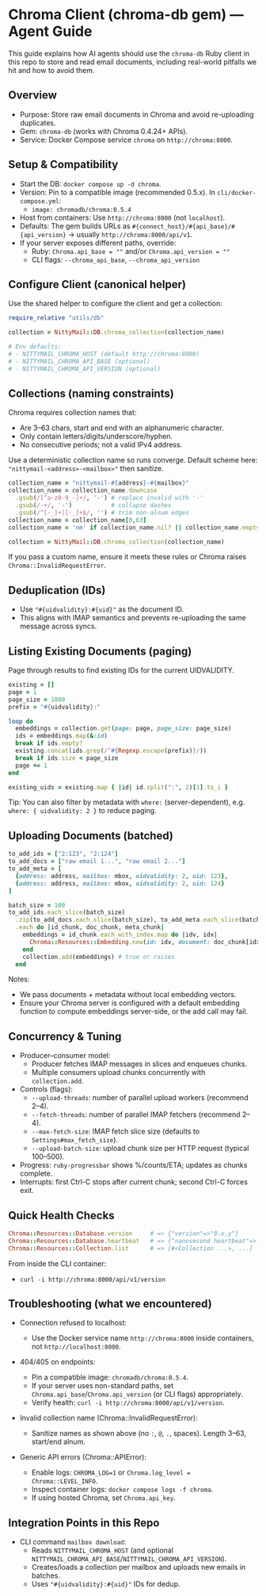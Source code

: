 # Chroma Client (chroma-db gem) — Agent Guide

This guide explains how AI agents should use the `chroma-db` Ruby client in this repo to store and read email documents, including real-world pitfalls we hit and how to avoid them.

## Overview

- Purpose: Store raw email documents in Chroma and avoid re-uploading duplicates.
- Gem: `chroma-db` (works with Chroma 0.4.24+ APIs).
- Service: Docker Compose service `chroma` on `http://chroma:8000`.

## Setup & Compatibility

- Start the DB: `docker compose up -d chroma`.
- Version: Pin to a compatible image (recommended 0.5.x). In `cli/docker-compose.yml`:
  - `image: chromadb/chroma:0.5.4`
- Host from containers: Use `http://chroma:8000` (not `localhost`).
- Defaults: The gem builds URLs as `#{connect_host}/#{api_base}/#{api_version}` → usually `http://chroma:8000/api/v1`.
- If your server exposes different paths, override:
  - Ruby: `Chroma.api_base = ""` and/or `Chroma.api_version = ""`
  - CLI flags: `--chroma_api_base`, `--chroma_api_version`

## Configure Client (canonical helper)

Use the shared helper to configure the client and get a collection:

```ruby
require_relative "utils/db"

collection = NittyMail::DB.chroma_collection(collection_name)

# Env defaults:
# - NITTYMAIL_CHROMA_HOST (default http://chroma:8000)
# - NITTYMAIL_CHROMA_API_BASE (optional)
# - NITTYMAIL_CHROMA_API_VERSION (optional)
```

## Collections (naming constraints)

Chroma requires collection names that:
- Are 3–63 chars, start and end with an alphanumeric character.
- Only contain letters/digits/underscore/hyphen.
- No consecutive periods; not a valid IPv4 address.

Use a deterministic collection name so runs converge. Default scheme here: `"nittymail-<address>-<mailbox>"` then sanitize.

```ruby
collection_name = "nittymail-#{address}-#{mailbox}"
collection_name = collection_name.downcase
  .gsub(/[^a-z0-9_-]+/, '-') # replace invalid with '-'
  .gsub(/-+/, '-')           # collapse dashes
  .gsub(/^[-_]+|[-_]+$/, '') # trim non-alnum edges
collection_name = collection_name[0,63]
collection_name = 'nm' if collection_name.nil? || collection_name.empty?

collection = NittyMail::DB.chroma_collection(collection_name)
```

If you pass a custom name, ensure it meets these rules or Chroma raises `Chroma::InvalidRequestError`.

## Deduplication (IDs)

- Use `"#{uidvalidity}:#{uid}"` as the document ID.
- This aligns with IMAP semantics and prevents re-uploading the same message across syncs.

## Listing Existing Documents (paging)

Page through results to find existing IDs for the current UIDVALIDITY.

```ruby
existing = []
page = 1
page_size = 1000
prefix = "#{uidvalidity}:"

loop do
  embeddings = collection.get(page: page, page_size: page_size)
  ids = embeddings.map(&:id)
  break if ids.empty?
  existing.concat(ids.grep(/^#{Regexp.escape(prefix)}/))
  break if ids.size < page_size
  page += 1
end

existing_uids = existing.map { |id| id.split(":", 2)[1].to_i }
```

Tip: You can also filter by metadata with `where:` (server-dependent), e.g. `where: { uidvalidity: 2 }` to reduce paging.

## Uploading Documents (batched)

```ruby
to_add_ids = ["2:123", "2:124"]
to_add_docs = ["raw email 1...", "raw email 2..."]
to_add_meta = [
  {address: address, mailbox: mbox, uidvalidity: 2, uid: 123},
  {address: address, mailbox: mbox, uidvalidity: 2, uid: 124}
]

batch_size = 100
to_add_ids.each_slice(batch_size)
  .zip(to_add_docs.each_slice(batch_size), to_add_meta.each_slice(batch_size))
  .each do |id_chunk, doc_chunk, meta_chunk|
    embeddings = id_chunk.each_with_index.map do |idv, idx|
      Chroma::Resources::Embedding.new(id: idv, document: doc_chunk[idx], metadata: meta_chunk[idx])
    end
    collection.add(embeddings) # true or raises
  end
```

Notes:
- We pass documents + metadata without local embedding vectors.
- Ensure your Chroma server is configured with a default embedding function to compute embeddings server-side, or the add call may fail.

## Concurrency & Tuning

- Producer–consumer model:
  - Producer fetches IMAP messages in slices and enqueues chunks.
  - Multiple consumers upload chunks concurrently with `collection.add`.
- Controls (flags):
  - `--upload-threads`: number of parallel upload workers (recommend 2–4).
  - `--fetch-threads`: number of parallel IMAP fetchers (recommend 2–4).
  - `--max-fetch-size`: IMAP fetch slice size (defaults to `Settings#max_fetch_size`).
  - `--upload-batch-size`: upload chunk size per HTTP request (typical 100–500).
- Progress: `ruby-progressbar` shows %/counts/ETA; updates as chunks complete.
- Interrupts: first Ctrl-C stops after current chunk; second Ctrl-C forces exit.

## Quick Health Checks

```ruby
Chroma::Resources::Database.version     # => {"version"=>"0.x.y"}
Chroma::Resources::Database.heartbeat   # => {"nanosecond heartbeat"=>...}
Chroma::Resources::Collection.list      # => [#<Collection ...>, ...]
```

From inside the CLI container:
- `curl -i http://chroma:8000/api/v1/version`

## Troubleshooting (what we encountered)

- Connection refused to localhost:
  - Use the Docker service name `http://chroma:8000` inside containers, not `http://localhost:8000`.

- 404/405 on endpoints:
  - Pin a compatible image: `chromadb/chroma:0.5.4`.
  - If your server uses non-standard paths, set `Chroma.api_base`/`Chroma.api_version` (or CLI flags) appropriately.
  - Verify health: `curl -i http://chroma:8000/api/v1/version`.

- Invalid collection name (Chroma::InvalidRequestError):
  - Sanitize names as shown above (no `:`, `@`, `.`, spaces). Length 3–63, start/end alnum.

- Generic API errors (Chroma::APIError):
  - Enable logs: `CHROMA_LOG=1` or `Chroma.log_level = Chroma::LEVEL_INFO`.
  - Inspect container logs: `docker compose logs -f chroma`.
  - If using hosted Chroma, set `Chroma.api_key`.

## Integration Points in this Repo

- CLI command `mailbox download`:
  - Reads `NITTYMAIL_CHROMA_HOST` (and optional `NITTYMAIL_CHROMA_API_BASE`/`NITTYMAIL_CHROMA_API_VERSION`).
  - Creates/loads a collection per mailbox and uploads new emails in batches.
  - Uses `"#{uidvalidity}:#{uid}"` IDs for dedup.
